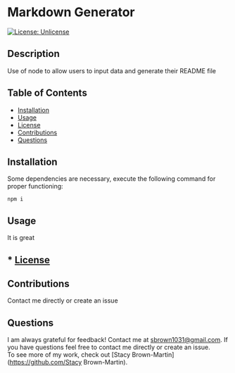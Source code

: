 # Markdown Generator
[![License: Unlicense](https://img.shields.io/badge/license-Unlicense-blue.svg)](http://unlicense.org/)

## Description
Use of node to allow users to input data and generate their README file

## Table of Contents
* [Installation](#installation)
* [Usage](#usage)
* [License](#license)
* [Contributions](#contributions)
* [Questions](#questions)

## Installation
Some dependencies are necessary, execute the following command for proper functioning:
~~~
npm i
~~~

## Usage
It is great
## * [License](#license)

## Contributions
Contact me directly or create an issue

## Questions
I am always grateful for feedback! Contact me at sbrown1031@gmail.com. 
If you have questions feel free to contact me directly or create an issue.  
To see more of my work, check out [Stacy Brown-Martin](https://github.com/Stacy Brown-Martin).